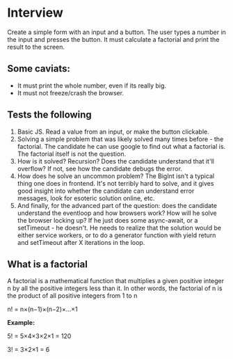 # Interview

Create a simple form with an input and a button.
The user types a number in the input and presses the button.
It must calculate a factorial and print the result to the screen.

## Some caviats:

- It must print the whole number, even if its really big.
- It must not freeze/crash the browser.

## Tests the following

1. Basic JS. Read a value from an input, or make the button clickable.
2. Solving a simple problem that was likely solved many times before - the factorial. The candidate he can use google to find out what a factorial is. The factorial itself is not the question.
3. How is it solved? Recursion? Does the candidate understand that it'll overflow? If not, see how the candidate debugs the error.
4. How does he solve an uncommon problem? The BigInt isn't a typical thing one does in frontend. It's not terribly hard to solve, and it gives good insight into whether the candidate can understand error messages, look for esoteric solution online, etc.
5. And finally, for the advanced part of the question: does the candidate understand the eventloop and how browsers work? How will he solve the browser locking up? If he just does some async-await, or a setTimeout - he doesn't. He needs to realize that the solution would be either service workers, or to do a generator function with yield return and setTimeout after X iterations in the loop.

## What is a factorial

A factorial is a mathematical function that multiplies a given positive integer n by all the positive integers less than it. In other words, the factorial of
n is the product of all positive integers from 1 to n

n! = n×(n−1)×(n−2)×…×1

**Example:**

5! = 5×4×3×2×1 = 120

3! = 3×2×1 = 6
